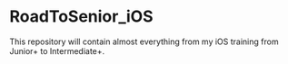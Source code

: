 # RoadToSenior_iOS
This repository will contain almost everything from my iOS training from Junior+ to Intermediate+.

